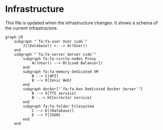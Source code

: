 # Infrastructure

This file is updated when the infrastructure changes. It shows a schema of the current infrastructure.

```mermaid
graph LR
    subgraph "`fa:fa-user User side`"
        J[(Database)] <-.-> A((User))
    end
    subgraph "`fa:fa-server Server side`"
        subgraph fa:fa-circle-nodes Proxy
            A((User)) --> B([Load Balancer])
        end
        subgraph fa:fa-memory Dedicated VM
            B --> C[API]
            B --> D[Ionic Web]
        end
        subgraph docker["`fa:fa-box Dedicated Docker Server`"]
            B --> G[TTS service]
            B -.-> H[Corrector service]
        end
        subgraph fa:fa-folder Filesystem
            C --> E[(Database)]
            E --> F[JSON]
        end
    end

```
